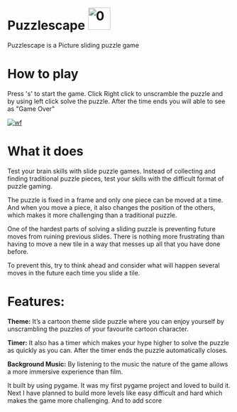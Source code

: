 # Puzzlescape <a href="https://imgbb.com/"><img src="https://i.ibb.co/4Jz3RvQ/0-Dg-ONYCgbl-BRus-T4j.gif" alt="0-Dg-ONYCgbl-BRus-T4j" border="0" width="50" height= "50"></a>
Puzzlescape is a Picture sliding puzzle game 

#  How to play
Press 's' to start the game. Click Right click to unscramble the puzzle and by using left click solve the puzzle. After the time ends you will able to see as "Game Over"

<a href="https://ibb.co/VvCVFKT"><img src="https://i.ibb.co/p3K2Hmd/wf.png" alt="wf" border="0"></a>

# What it does
Test your brain skills with slide puzzle games. Instead of collecting and finding traditional puzzle pieces, test your skills with the difficult format of puzzle gaming.

 The puzzle is fixed in a frame and only one piece can be moved at a time. And when you move a piece, it also changes the position of the others, which makes it more challenging than a traditional puzzle.
 
 One of the hardest parts of solving a sliding puzzle is preventing future moves from ruining previous slides. There is nothing more frustrating than having to move a new tile in a way that messes up all that you have done before. 
 
 To prevent this, try to think ahead and consider what will happen several moves in the future each time you slide a tile.

# Features:

**Theme:** It’s a cartoon theme slide puzzle where you can enjoy yourself by unscrambling the puzzles of your favourite cartoon character.

**Timer:** It also has a timer which makes your hype higher to solve the puzzle as quickly as you can. After the timer ends the puzzle automatically closes.

**Background Music:** By listening to the music the nature of the game allows a more immersive experience than film.


It built by using pygame. It was my first pygame project and loved to build it. Next I have planned to build more levels like easy difficult and hard which makes the game more challenging. And to add score 
